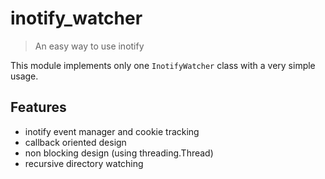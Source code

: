 # inotify_watcher
> An easy way to use inotify

This module implements only one `InotifyWatcher` class with a very simple usage.

## Features
- inotify event manager and cookie tracking
- callback oriented design
- non blocking design (using threading.Thread)
- recursive directory watching
